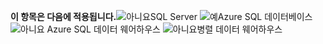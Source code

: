 <Token>**이 항목은 다음에 적용됩니다.**![아니요](media/no.png)SQL Server ![예](media/yes.png)Azure SQL 데이터베이스 ![아니요](media/no.png) Azure SQL 데이터 웨어하우스 ![아니요](media/no.png)병렬 데이터 웨어하우스</Token>

